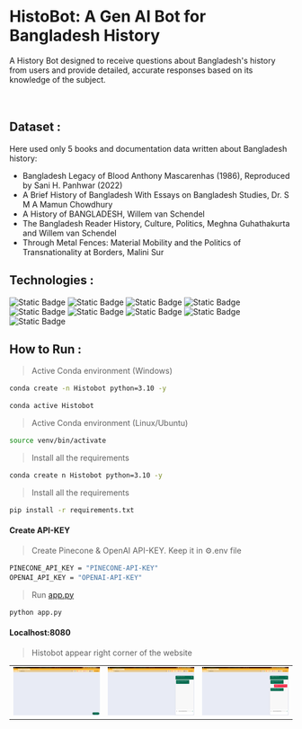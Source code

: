 # HistoBot: A Gen AI Bot for Bangladesh History 
A History Bot designed to receive questions about Bangladesh's history from users and provide detailed, accurate responses based on its knowledge of the subject.
</br></br></br>


## Dataset : 
Here used only 5 books and documentation data written about Bangladesh history:
- Bangladesh Legacy of Blood Anthony Mascarenhas (1986), Reproduced by Sani H. Panhwar (2022)
- A Brief History of Bangladesh With Essays on Bangladesh Studies, Dr. S M A Mamun Chowdhury
- A History of BANGLADESH, Willem van Schendel
- The Bangladesh Reader History, Culture, Politics, Meghna Guhathakurta and Willem van Schendel
- Through Metal Fences: Material Mobility and the Politics of Transnationality at Borders, Malini Sur

## Technologies : 

![Static Badge](https://img.shields.io/badge/huggingface%20-white?style=for-the-badge&logo=huggingface&logoColor=%23FFD21E&labelColor=black&color=black) 
![Static Badge](https://img.shields.io/badge/openai%20-white?style=for-the-badge&logo=openai&logoColor=%23412991&labelColor=black&color=black) 
![Static Badge](https://img.shields.io/badge/langchain%20-white?style=for-the-badge&logo=langchain&logoColor=%231C3C3C&labelColor=black&color=black) 
![Static Badge](https://img.shields.io/badge/pinecone%20-white?style=for-the-badge&labelColor=black&color=black) 
![Static Badge](https://img.shields.io/badge/flask%20-white?style=for-the-badge&logo=flask&logoColor=white&labelColor=black&color=black) 
![Static Badge](https://img.shields.io/badge/html5-black?style=for-the-badge&logo=html5&logoColor=%23E34F26)
![Static Badge](https://img.shields.io/badge/css3-black?style=for-the-badge&logo=css3&logoColor=%231572B6)
![Static Badge](https://img.shields.io/badge/javascript-black?style=for-the-badge&logo=javascript&logoColor=%23F7DF1E)
![Static Badge](https://img.shields.io/badge/jquery-black?style=for-the-badge&logo=jquery&logoColor=%230769AD)



## How to Run : 

>  Active Conda environment (Windows)
```bash
conda create -n Histobot python=3.10 -y
```
```bash
conda active Histobot
```
>  Active Conda environment (Linux/Ubuntu)
```bash
source venv/bin/activate
```
>  Install all the requirements 
```bash
conda create n Histobot python=3.10 -y
```
>  Install all the requirements 
```bash
pip install -r requirements.txt
```

#### Create API-KEY
>  Create Pinecone & OpenAI API-KEY. Keep it in ⚙️.env file 
```bash
PINECONE_API_KEY = "PINECONE-API-KEY"
OPENAI_API_KEY = "OPENAI-API-KEY"
```

>  Run [app.py](app.py)
```bash
python app.py
```

#### Localhost:8080
>  Histobot appear right corner of the website
<div style="text-align: center;">


|                           |                           |                           |
|---------------------------|---------------------------|---------------------------|
| ![HistoBOT UI 1](https://github.com/Tanmoy4672/End-to-End-Histobot/blob/b032ffef3867aad69f03968987670791e34ff07b/HistoBOT_UI/Screenshot%20from%202025-02-23%2011-30-30.png?width=300) | ![HistoBOT UI 2](https://github.com/Tanmoy4672/End-to-End-Histobot/blob/b032ffef3867aad69f03968987670791e34ff07b/HistoBOT_UI/Screenshot%20from%202025-02-23%2011-31-51.png?width=300) | ![HistoBOT UI 3](https://github.com/Tanmoy4672/End-to-End-Histobot/blob/b032ffef3867aad69f03968987670791e34ff07b/HistoBOT_UI/Screenshot%20from%202025-02-23%2011-32-49.png?width=300) |

</div>






